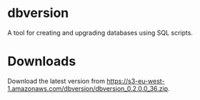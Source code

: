 dbversion
=========

A tool for creating and upgrading databases using SQL scripts.

Downloads
=========

Download the latest version from https://s3-eu-west-1.amazonaws.com/dbversion/dbversion_0.2.0.0_36.zip.
